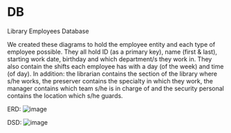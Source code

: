 # DB
Library Employees Database

We created these diagrams to hold the employee entity and each type of employee possible. They all hold ID (as a primary key), name (first & last), starting work date, birthday and which department/s they work in. They also contain the shifts each employee has with a day (of the week) and time (of day). In addition: the librarian contains the section of the library where s/he works, the preserver contains the specialty in which they work, the manager contains which team s/he is in charge of and the security personal contains the location which s/he guards.

ERD:
![image](https://github.com/rlwolfe/DB/assets/67902191/054bebb4-78ee-48ef-9dc2-9c262b73f343)

DSD:
![image](https://github.com/rlwolfe/DB/assets/67902191/27192e02-8104-4691-a998-bd35e7e1a51b)
